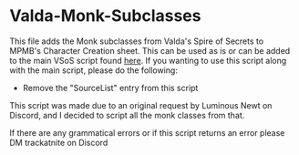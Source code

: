 # Valda-Monk-Subclasses

This file adds the Monk subclasses from Valda's Spire of Secrets to MPMB's Character Creation sheet. This can be used as is or can be added to the main VSoS script found [here](https://pastebin.com/0CdaqJs5).
If you wanting to use this script along with the main script, please do the following:
- Remove the "SourceList" entry from this script

This script was made due to an original request by Luminous Newt on Discord, and I decided to script all the monk classes from that. 

If there are any grammatical errors or if this script returns an error please DM trackatnite on Discord
